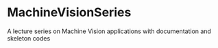 # MachineVisionSeries
A lecture series on Machine Vision applications with documentation and skeleton codes
